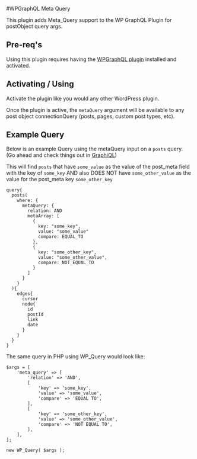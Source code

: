 #WPGraphQL Meta Query

This plugin adds Meta_Query support to the WP GraphQL Plugin for postObject query args. 

## Pre-req's
Using this plugin requires having the <a href="https://github.com/wp-graphql/wp-graphql" target="_blank">WPGraphQL plugin</a> installed 
and activated. 

## Activating / Using
Activate the plugin like you would any other WordPress plugin. 

Once the plugin is active, the `metaQuery` argument will be available to any post object connectionQuery 
(posts, pages, custom post types, etc).

## Example Query
Below is an example Query using the metaQuery input on a `posts` query. (Go ahead and check things out in <a target="_blank" href="https://chrome.google.com/webstore/detail/chromeiql/fkkiamalmpiidkljmicmjfbieiclmeij?hl=en">GraphiQL</a>)

This will find `posts` that have `some_value` as the value of the post_meta field with the key of `some_key` AND also 
DOES NOT have `some_other_value` as the value for the post_meta key `some_other_key`

```
query{
  posts(
    where: {
      metaQuery: {
        relation: AND
        metaArray: [
          {
            key: "some_key",
            value: "some_value"
            compare: EQUAL_TO
          },
          {
            key: "some_other_key",
            value: "some_other_value",
            compare: NOT_EQUAL_TO
          }
        ]
      }
  	}
  ){
    edges{
      cursor
      node{
        id
        postId
        link
        date
      }
    }
  }
}
```

The same query in PHP using WP_Query would look like: 

```
$args = [
    'meta_query' => [
        'relation' => 'AND',
        [
            'key' => 'some_key',
            'value' => 'some_value',
            'compare' => 'EQUAL TO',
        ],
        [
            'key' => 'some_other_key',
            'value' => 'some_other_value',
            'compare' => 'NOT EQUAL TO',
        ],
    ],
];

new WP_Query( $args );
```